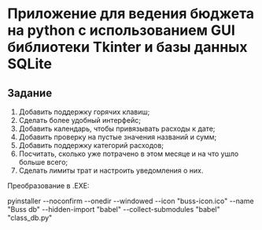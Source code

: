 # Приложение для ведения бюджета на python c использованием GUI библиотеки Tkinter и базы данных SQLite

## Задание

1. Добавить поддержку горячих клавиш;
2. Сделать более удобный интерфейс;
3. Добавить календарь, чтобы привязывать расходы к дате;
4. Добавить проверку на пустые значения названий и сумм;
5. Добавить поддержку категорий расходов;
6. Посчитать, сколько уже потрачено в этом месяце и на что ушло больше всего;
7. Сделать лимиты трат и настроить уведомления о них.

Преобразование в .EXE:

pyinstaller --noconfirm --onedir --windowed --icon "buss-icon.ico" --name "Buss db" --hidden-import "babel" --collect-submodules "babel"  "class_db.py"
